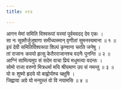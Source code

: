 ```yaml
---
title: ०९२

---
```

आगन मेमां समिति विश्वरूपां यस्यां पूर्वमवदद् देव एकः ।  
सा नः सूक्तैर्जुजुषाणा समीच्यस्मान् वृणीतां सुमनस्यमाना ॥ १ ॥  
इयं देवी समितिर्विश्वरूपा शिल्पं कृण्वाना चरति जनेषु ।  
तां राजानः कवयो हृत्सु केतैरराजानश्च वदनैः पुनन्ति ॥ २ ॥  
आग्निं सामित्यमुप सं सदेम वाचा प्रियं मधुमत्या वदन्तः ।  
सोमो राजा वरुणो मित्रधर्मा मयि श्रीयमाण उप सं नमन्तु ॥ ३ ॥  
यो वः शुष्मो हृदये यो बाह्वोर्यश्च चक्षुषि ।  
जिह्वाया अग्रे यो मन्युस्तं वो वि नयामसि ॥ ४ ॥  